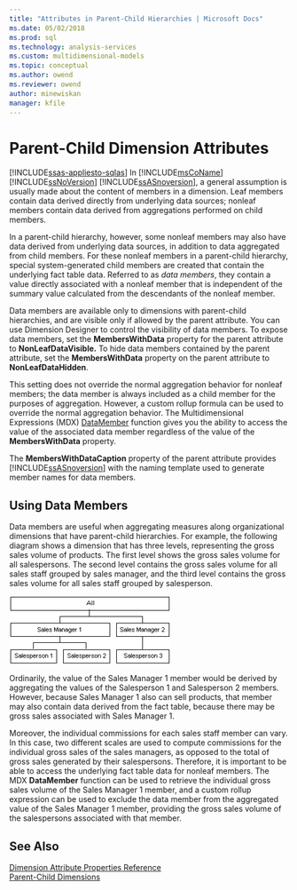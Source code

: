 ```yaml
---
title: "Attributes in Parent-Child Hierarchies | Microsoft Docs"
ms.date: 05/02/2018
ms.prod: sql
ms.technology: analysis-services
ms.custom: multidimensional-models
ms.topic: conceptual
ms.author: owend
ms.reviewer: owend
author: minewiskan
manager: kfile
---
```

# Parent-Child Dimension Attributes
[!INCLUDE[ssas-appliesto-sqlas](../includes/ssas-appliesto-sqlas.md)]
  In [!INCLUDE[msCoName](../includes/msconame-md.md)] [!INCLUDE[ssNoVersion](../includes/ssnoversion-md.md)] [!INCLUDE[ssASnoversion](../includes/ssasnoversion-md.md)], a general assumption is usually made about the content of members in a dimension. Leaf members contain data derived directly from underlying data sources; nonleaf members contain data derived from aggregations performed on child members.  
  
 In a parent-child hierarchy, however, some nonleaf members may also have data derived from underlying data sources, in addition to data aggregated from child members. For these nonleaf members in a parent-child hierarchy, special system-generated child members are created that contain the underlying fact table data. Referred to as *data members*, they contain a value directly associated with a nonleaf member that is independent of the summary value calculated from the descendants of the nonleaf member.  
  
 Data members are available only to dimensions with parent-child hierarchies, and are visible only if allowed by the parent attribute. You can use Dimension Designer to control the visibility of data members. To expose data members, set the **MembersWithData** property for the parent attribute to **NonLeafDataVisible.** To hide data members contained by the parent attribute, set the **MembersWithData** property on the parent attribute to **NonLeafDataHidden**.  
  
 This setting does not override the normal aggregation behavior for nonleaf members; the data member is always included as a child member for the purposes of aggregation. However, a custom rollup formula can be used to override the normal aggregation behavior. The Multidimensional Expressions (MDX) [DataMember](/sql/mdx/datamember-mdx) function gives you the ability to access the value of the associated data member regardless of the value of the **MembersWithData** property.  
  
 The **MembersWithDataCaption** property of the parent attribute provides [!INCLUDE[ssASnoversion](../includes/ssasnoversion-md.md)] with the naming template used to generate member names for data members.  
  
## Using Data Members  
 Data members are useful when aggregating measures along organizational dimensions that have parent-child hierarchies. For example, the following diagram shows a dimension that has three levels, representing the gross sales volume of products. The first level shows the gross sales volume for all salespersons. The second level contains the gross sales volume for all sales staff grouped by sales manager, and the third level contains the gross sales volume for all sales staff grouped by salesperson.  
  
 ![Gross sales volume dimension with three levels](../../analysis-services/multidimensional-models/media/agdatamember1.gif "Gross sales volume dimension with three levels")  
  
 Ordinarily, the value of the Sales Manager 1 member would be derived by aggregating the values of the Salesperson 1 and Salesperson 2 members. However, because Sales Manager 1 also can sell products, that member may also contain data derived from the fact table, because there may be gross sales associated with Sales Manager 1.  
  
 Moreover, the individual commissions for each sales staff member can vary. In this case, two different scales are used to compute commissions for the individual gross sales of the sales managers, as opposed to the total of gross sales generated by their salespersons. Therefore, it is important to be able to access the underlying fact table data for nonleaf members. The MDX **DataMember** function can be used to retrieve the individual gross sales volume of the Sales Manager 1 member, and a custom rollup expression can be used to exclude the data member from the aggregated value of the Sales Manager 1 member, providing the gross sales volume of the salespersons associated with that member.  
  
## See Also  
 [Dimension Attribute Properties Reference](../../analysis-services/multidimensional-models/dimension-attribute-properties-reference.md)   
 [Parent-Child Dimensions](../../analysis-services/multidimensional-models/parent-child-dimension.md)  
  
  
